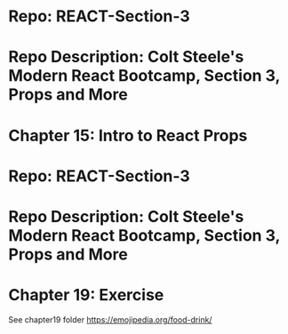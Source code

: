 # Repo: REACT-Section-3
# Repo Description: Colt Steele's Modern React Bootcamp, Section 3, Props and More
# Chapter 15: Intro to React Props

# Repo: REACT-Section-3
# Repo Description: Colt Steele's Modern React Bootcamp, Section 3, Props and More
# Chapter 19: Exercise
   See chapter19 folder
   https://emojipedia.org/food-drink/